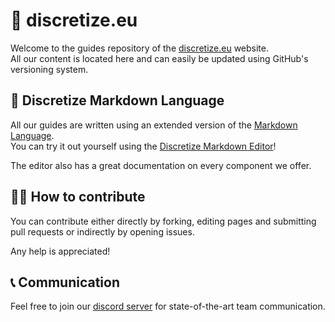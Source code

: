 # 🌌 discretize.eu

Welcome to the guides repository of the [discretize.eu](https://discretize.eu) website.    
All our content is located here and can easily be updated using GitHub's versioning system.

## 📃 Discretize Markdown Language

All our guides are written using an extended version of the [Markdown Language](http://commonmark.org/).    
You can try it out yourself using the [Discretize Markdown Editor](https://discretize.eu/editor)!

The editor also has a great documentation on every component we offer.

## 👨‍💻 How to contribute

You can contribute either directly by forking, editing pages and submitting pull requests or indirectly by opening issues.    

Any help is appreciated!

## 📞 Communication

Feel free to join our [discord server](https://discord.gg/7C4TBTu) for state-of-the-art team communication.
